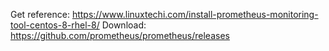 Get reference: https://www.linuxtechi.com/install-prometheus-monitoring-tool-centos-8-rhel-8/
Download: https://github.com/prometheus/prometheus/releases

